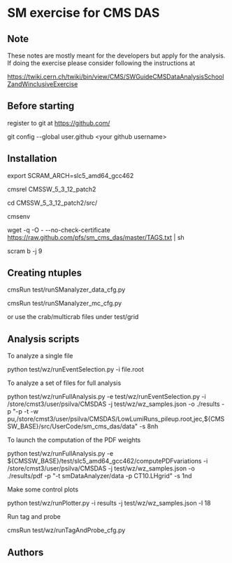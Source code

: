 SM exercise for CMS DAS
=======================

Note
----

These notes are mostly meant for the developers but apply for the analysis.
If doing the exercise please consider following the instructions at

https://twiki.cern.ch/twiki/bin/view/CMS/SWGuideCMSDataAnalysisSchoolZandWinclusiveExercise


Before starting
---------------

register to git at https://github.com/ 

git config --global user.github &lt;your github username&gt;

Installation
------------

export SCRAM_ARCH=slc5_amd64_gcc462

cmsrel CMSSW_5_3_12_patch2

cd CMSSW_5_3_12_patch2/src/

cmsenv

wget -q -O - --no-check-certificate https://raw.github.com/pfs/sm_cms_das/master/TAGS.txt | sh

scram b -j 9

Creating ntuples
----------------

cmsRun test/runSManalyzer_data_cfg.py

cmsRun test/runSManalyzer_mc_cfg.py

or use the crab/multicrab files under test/grid

Analysis scripts
----------------

To analyze a single file

python test/wz/runEventSelection.py -i file.root

To analyze a set of files for full analysis

python test/wz/runFullAnalysis.py -e test/wz/runEventSelection.py -i /store/cmst3/user/psilva/CMSDAS -j test/wz/wz_samples.json -o ./results -p "-p -t -w pu,/store/cmst3/user/psilva/CMSDAS/LowLumiRuns_pileup.root,jec,${CMSSW_BASE}/src/UserCode/sm_cms_das/data" -s 8nh 

To launch the computation of the PDF weights

python test/wz/runFullAnalysis.py -e ${CMSSW_BASE}/test/slc5_amd64_gcc462/computePDFvariations -i /store/cmst3/user/psilva/CMSDAS -j test/wz/wz_samples.json -o ./results/pdf -p "-t smDataAnalyzer/data -p CT10.LHgrid" -s 1nd 

Make some control plots

python test/wz/runPlotter.py -i results -j test/wz/wz_samples.json -l 18

Run tag and probe

cmsRun test/wz/runTagAndProbe_cfg.py 


Authors
-------
